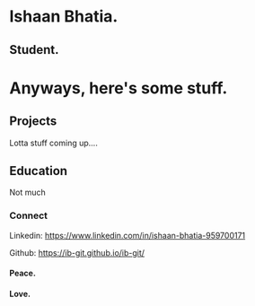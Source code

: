 # Ishaan Bhatia.

## Student.


# Anyways, here's some stuff.

## Projects

Lotta stuff coming up....

## Education

Not much

### Connect

Linkedin: https://www.linkedin.com/in/ishaan-bhatia-959700171

Github: https://ib-git.github.io/ib-git/

#### Peace.

#### Love.
